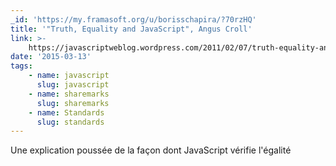 ```yaml
---
_id: 'https://my.framasoft.org/u/borisschapira/?70rzHQ'
title: '"Truth, Equality and JavaScript", Angus Croll'
link: >-
    https://javascriptweblog.wordpress.com/2011/02/07/truth-equality-and-javascript/
date: '2015-03-13'
tags:
    - name: javascript
      slug: javascript
    - name: sharemarks
      slug: sharemarks
    - name: Standards
      slug: standards
---
```


<div class="markdown"><p>Une explication poussée de la façon dont JavaScript vérifie l'égalité
</p></div>
